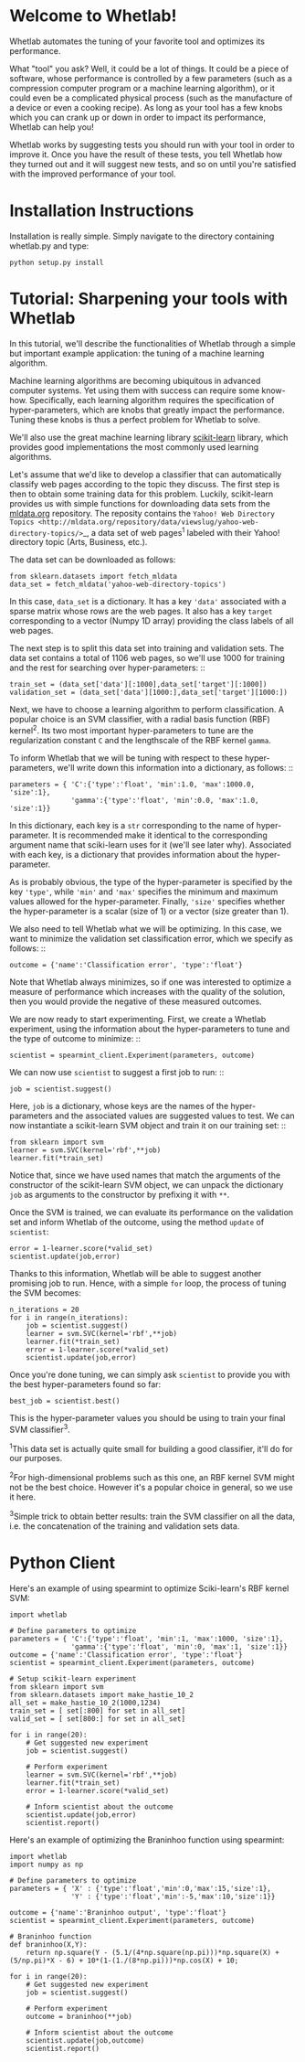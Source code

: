 Welcome to Whetlab!
===================

Whetlab automates the tuning of your favorite tool and optimizes its
performance.

What "tool" you ask? Well, it could be a lot of things.  It could be a
piece of software, whose performance is controlled by a few parameters
(such as a compression computer program or a machine learning
algorithm), or it could even be a complicated physical process (such
as the manufacture of a device or even a cooking recipe). As long as
your tool has a few knobs which you can crank up or down in order to
impact its performance, Whetlab can help you!

Whetlab works by suggesting tests you should run with your tool in
order to improve it. Once you have the result of these tests, you tell
Whetlab how they turned out and it will suggest new tests, and so on
until you're satisfied with the improved performance of your tool.

Installation Instructions
=========================

Installation is really simple.  Simply navigate to the directory containing whetlab.py and type:

    python setup.py install

Tutorial: Sharpening your tools with Whetlab
============================================

In this tutorial, we'll describe the functionalities of
Whetlab through a simple but important example application:
the tuning of a machine learning algorithm.

Machine learning algorithms are becoming ubiquitous in advanced
computer systems. Yet using them with success can require some
know-how. Specifically, each learning algorithm
requires the specification of hyper-parameters, which are
knobs that greatly impact the performance. Tuning these knobs is thus a
perfect problem for Whetlab to solve.

We'll also use the great machine learning library [scikit-learn](<http://scikit-learn.org/>)
library, which provides good implementations the most commonly used
learning algorithms.

Let's assume that we'd like to develop a classifier that can
automatically classify web pages according to the topic they discuss.
The first step is then to obtain some training data for this problem.
Luckily, scikit-learn provides us with simple functions for
downloading data sets from the [mldata.org](http://mldata.org/)
repository.  The reposity contains the `Yahoo! Web Directory Topics
<http://mldata.org/repository/data/viewslug/yahoo-web-directory-topics/>`_,
a data set of web pages<sup>1</sup> labeled with their Yahoo! directory topic
(Arts, Business, etc.).

The data set can be downloaded as follows:

    from sklearn.datasets import fetch_mldata
    data_set = fetch_mldata('yahoo-web-directory-topics')

In this case, ``data_set`` is a dictionary. It has a key ``'data'``
associated with a sparse matrix whose rows are the
web pages. It also has a key ``target`` corresponding to
a vector (Numpy 1D array) providing the class labels
of all web pages.

The next step is to split this data set into training and validation sets.
The data set contains a total of 1106 web pages, so we'll use 1000 for
training and the rest for searching over hyper-parameters: ::

    train_set = (data_set['data'][:1000],data_set['target'][:1000])
    validation_set = (data_set['data'][1000:],data_set['target'][1000:])

Next, we have to choose a learning algorithm to perform classification.
A popular choice is an SVM classifier, with a radial basis function (RBF) kernel<sup>2</sup>.
Its two most important hyper-parameters to tune are the regularization constant ``C``
and the lengthscale of the RBF kernel ``gamma``.

To inform Whetlab that we will be tuning with respect to these hyper-parameters,
we'll write down this information into a dictionary, as follows: ::

    parameters = { 'C':{'type':'float', 'min':1.0, 'max':1000.0, 'size':1},
                   'gamma':{'type':'float', 'min':0.0, 'max':1.0, 'size':1}}

In this dictionary, each key is a ``str`` corresponding to the name of
hyper-parameter. It is recommended make it identical to the corresponding
argument name that sciki-learn uses for it (we'll see later why). Associated
with each key, is a dictionary that provides information about the hyper-parameter.

As is probably obvious, the type of the hyper-parameter is specified by the key ``'type'``,
while ``'min'`` and ``'max'`` specifies the minimum and maximum values allowed for the
hyper-parameter. Finally, ``'size'`` specifies whether the hyper-parameter is a scalar
(size of 1) or a vector (size greater than 1).

We also need to tell Whetlab what we will be optimizing. In this case, we want
to minimize the validation set classification error, which we specify as follows: ::

    outcome = {'name':'Classification error', 'type':'float'}

Note that Whetlab always minimizes, so if one was interested to optimize a measure
of performance which increases with the quality of the solution, then you would
provide the negative of these measured outcomes.

We are now ready to start experimenting. First, we create a Whetlab experiment,
using the information about the hyper-parameters to tune and the type of outcome
to minimize: ::

    scientist = spearmint_client.Experiment(parameters, outcome)

We can now use ``scientist`` to suggest a first job to run: ::

    job = scientist.suggest()

Here, ``job`` is a dictionary, whose keys are the names of the hyper-parameters
and the associated values are suggested values to test. We can now instantiate
a scikit-learn SVM object and train it on our training set: ::

    from sklearn import svm
    learner = svm.SVC(kernel='rbf',**job)
    learner.fit(*train_set)

Notice that, since we have used names that match the
arguments of the constructor of the scikit-learn SVM object,
we can unpack the dictionary ``job`` as arguments to the
constructor by prefixing it with ``**``.

Once the SVM is trained, we can evaluate its performance on
the validation set and inform Whetlab of the outcome, using
the method ``update`` of ``scientist``:

    error = 1-learner.score(*valid_set)
    scientist.update(job,error)

Thanks to this information, Whetlab will be able to suggest
another promising job to run. Hence, with a simple ``for`` loop,
the process of tuning the SVM becomes:

    n_iterations = 20
    for i in range(n_iterations):
        job = scientist.suggest()
        learner = svm.SVC(kernel='rbf',**job)
        learner.fit(*train_set)
        error = 1-learner.score(*valid_set)
        scientist.update(job,error)

Once you're done tuning, we can simply ask ``scientist`` to provide you with
the best hyper-parameters found so far:

    best_job = scientist.best()

This is the hyper-parameter values you should be using to train your
final SVM classifier<sup>3</sup>.

<sup>1</sup>This data set is actually quite small for building a good classifier, it'll do for our purposes.

<sup>2</sup>For high-dimensional problems such as this one, an RBF kernel SVM might not be the best choice. However it's a popular choice in general, so we use it here.

<sup>3</sup>Simple trick to obtain better results: train the SVM classifier on all the data, i.e. the concatenation of the training and validation sets data.


Python Client
=============

Here's an example of using spearmint to optimize Sciki-learn's RBF kernel SVM:

    import whetlab
    
    # Define parameters to optimize
    parameters = { 'C':{'type':'float', 'min':1, 'max':1000, 'size':1},
                   'gamma':{'type':'float', 'min':0, 'max':1, 'size':1}}
    outcome = {'name':'Classification error', 'type':'float'}
    scientist = spearmint_client.Experiment(parameters, outcome)
    
    # Setup scikit-learn experiment
    from sklearn import svm
    from sklearn.datasets import make_hastie_10_2
    all_set = make_hastie_10_2(1000,1234)
    train_set = [ set[:800] for set in all_set]
    valid_set = [ set[800:] for set in all_set]
    
    for i in range(20):
        # Get suggested new experiment
        job = scientist.suggest()
    
        # Perform experiment
        learner = svm.SVC(kernel='rbf',**job)
        learner.fit(*train_set)
        error = 1-learner.score(*valid_set)
    
        # Inform scientist about the outcome
        scientist.update(job,error)
        scientist.report()

Here's an example of optimizing the Braninhoo function using spearmint:

    import whetlab
    import numpy as np
    
    # Define parameters to optimize
    parameters = { 'X' : {'type':'float','min':0,'max':15,'size':1},
                   'Y' : {'type':'float','min':-5,'max':10,'size':1}}
    
    outcome = {'name':'Braninhoo output', 'type':'float'}
    scientist = spearmint_client.Experiment(parameters, outcome)
    
    # Braninhoo function
    def braninhoo(X,Y):
        return np.square(Y - (5.1/(4*np.square(np.pi)))*np.square(X) + (5/np.pi)*X - 6) + 10*(1-(1./(8*np.pi)))*np.cos(X) + 10;
    
    for i in range(20):
        # Get suggested new experiment
        job = scientist.suggest()
    
        # Perform experiment
        outcome = braninhoo(**job)
    
        # Inform scientist about the outcome
        scientist.update(job,outcome)
        scientist.report()

